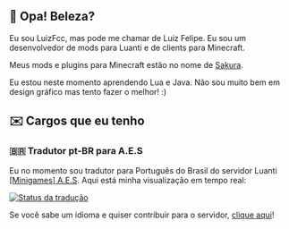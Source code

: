 ## 👋 Opa! Beleza?
Eu sou LuizFcc, mas pode me chamar de Luiz Felipe. Eu sou um desenvolvedor de mods para Luanti e de clients para Minecraft.

Meus mods e plugins para Minecraft estão no nome de [Sakura](https://github.com/Sakura-Mods).

Eu estou neste momento aprendendo Lua e Java. Não sou muito bem em design gráfico mas tento fazer o melhor! :)

## ✉️ Cargos que eu tenho
### 🇧🇷 Tradutor pt-BR para A.E.S

Eu no momento sou tradutor para Português do Brasil do servidor Luanti [[Minigames] A.E.S](https://www.aes.land). Aqui está minha visualização em tempo real:

<a href="https://translate.codeberg.org/engage/zughy-friends-minetest/">
<img src="https://translate.codeberg.org/widget/zughy-friends-minetest/-/pt-BR/multi-auto.svg" alt="Status da tradução" />
</a>

Se você sabe um idioma e quiser contribuir para o servidor, [clique aqui](https://translate.codeberg.org/projects/zughy-friends-minetest)!
